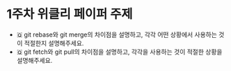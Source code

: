# 1주차 위클리 페이퍼 주제
- 🇶 git rebase와 git merge의 차이점을 설명하고, 각각 어떤 상황에서 사용하는 것이 적절한지 설명해주세요.
- 🇶 git fetch와 git pull의 차이점을 설명하고, 각각을 사용하는 것이 적절한 상황을 설명해주세요.
